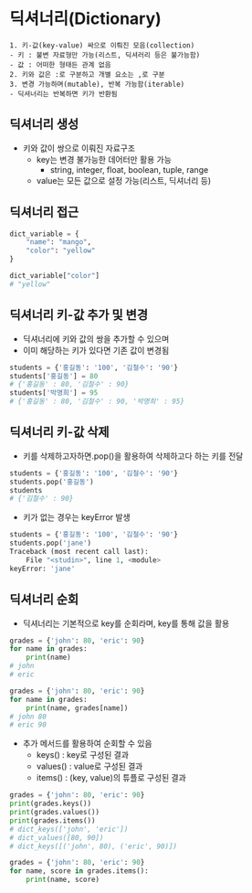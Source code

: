 # 딕셔너리(Dictionary)
    1. 키-값(key-value) 싸으로 이뤄진 모음(collection)
    - 키 : 불변 자료형만 가능(리스트, 딕셔러리 등은 불가능함)
    - 값 : 어떠한 형태든 관계 없음
    2. 키와 값은 :로 구분하고 개별 요소는 ,로 구분
    3. 변경 가능하며(mutable), 반복 가능함(iterable)
    - 딕셔너리는 반복하면 키가 반환됨

## 딕셔너리 생성
- 키와 값이 쌍으로 이뤄진 자료구조
    - key는 변경 불가능한 데어터만 활용 가능  
        - string, integer, float, boolean, tuple, range
    - value는 모든 값으로 설정 가능(리스트, 딕셔너리 등)

## 딕셔너리 접근
```python
dict_variable = {
    "name": "mango",
    "color": "yellow"
}

dict_variable["color"]
# "yellow"
```

## 딕셔너리 키-값 추가 및 변경
- 딕셔너리에 키와 값의 쌍을 추가할 수 있으며
- 이미 해당하는 키가 있다면 기존 값이 변경됨
```python
students = {'홍길동': '100', '김철수': '90'}
students['홍길동'] = 80
# {'홍길동' : 80, '김철수' : 90}
students['박명희'] = 95
# {'홍길동' : 80, '김철수' : 90, '박명희' : 95}
```

## 딕셔너리 키-값 삭제
- 키를 삭제하고자하면.pop()을 활용하여 삭제하고다 하는 키를 전달
```python
students = {'홍길동': '100', '김철수': '90'}
students.pop('홍길동')
students
# {'김철수' : 90}
```
- 키가 없는 경우는 keyError 발생
```python
students = {'홍길동': '100', '김철수': '90'}
students.pop('jane')
Traceback (most recent call last):
    File "<studin>", line 1, <module>
keyError: 'jane'
```

## 딕셔너리 순회
- 딕셔너리는 기본적으로 key를 순회라며, key를 통해 값을 활용
```python
grades = {'john': 80, 'eric': 90}
for name in grades:
    print(name)
# john
# eric
```
```python
grades = {'john': 80, 'eric': 90}
for name in grades:
    print(name, grades[name])
# john 80
# eric 90
```
- 추가 메서드를 활용하여 순회할 수 있음
    - keys() : key로 구성된 결과
    - values() : value로 구성된 결과
    - items() : (key, value)의 튜플로 구성된 결과
```python
grades = {'john': 80, 'eric': 90}
print(grades.keys())
print(grades.values())
print(grades.items())
# dict_keys(['john', 'eric'])
# dict_values([80, 90])
# dict_keys([('john', 80), ('eric', 90)])
```
```python
grades = {'john': 80, 'eric': 90}
for name, score in grades.items():
    print(name, score)
```